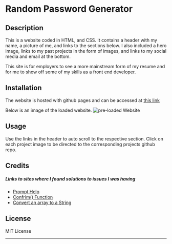 # Random Password Generator

## Description

This is a website coded in HTML, and CSS. It contains a header with my name, a picture of me, and links to the sections below. I also included a hero image, links to my past projects in the form of images, and links to my social media and email at the bottom.  

This site is for employers to see a more mainstream form of my resume and for me to show off some of my skills as a front end developer.

## Installation

The website is hosted with github pages and can be accessed at [this link](https://blakee-37.github.io/Challenge-2/)

Below is an image of the loaded website.
![pre-loaded Website](./assets/images/deployed-website.png)

## Usage

Use the links in the header to auto scroll to the respective section. Click on each project image to be directed to the corresponding projects github repo.

## Credits
##### Links to sites where I found solutions to issues I was having
* [Prompt Help](https://www.w3schools.com/js/js_popup.asp)
* [Confrim() Function](https://www.w3schools.com/jsref/met_win_confirm.asp)
* [Convert an array to a String](https://herewecode.io/blog/array-to-string-without-commas-javascript/#:~:text=In%20JavaScript%2C%20all%20arrays%20have,all%20the%20array%20elements%20concatenated.)

## License

MIT License

---